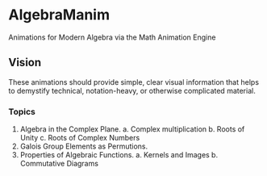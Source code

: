 # AlgebraManim
Animations for Modern Algebra via the Math Animation Engine

## Vision
These animations should provide simple, clear visual information that helps to
demystify technical, notation-heavy, or otherwise complicated material.

### Topics
1. Algebra in the Complex Plane.
a. Complex multiplication
b. Roots of Unity
c. Roots of Complex Numbers
2. Galois Group Elements as Permutions.
3. Properties of Algebraic Functions.
a. Kernels and Images
b. Commutative Diagrams
